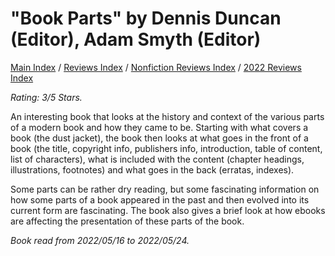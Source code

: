 # "Book Parts" by Dennis Duncan (Editor), Adam Smyth (Editor)

[Main Index](../../../README.md) / [Reviews Index](../../README.md) / [Nonfiction Reviews Index](../README.md) / [2022 Reviews Index](README.md)

*Rating: 3/5 Stars.*

An interesting book that looks at the history and context of the various parts of a modern book and how they came to be. Starting with what covers a book (the dust jacket), the book then looks at what goes in the front of a book (the title, copyright info, publishers info, introduction, table of content, list of characters), what is included with the content (chapter headings, illustrations, footnotes) and what goes in the back (erratas, indexes).

Some parts can be rather dry reading, but some fascinating information on how some parts of a book appeared in the past and then evolved into its current form are fascinating. The book also gives a brief look at how ebooks are affecting the presentation of these parts of the book.

*Book read from 2022/05/16 to 2022/05/24.*
